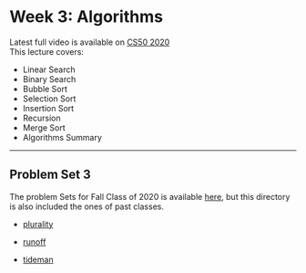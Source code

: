 # Week 3: Algorithms

Latest full video is available on [CS50 2020](https://cs50.harvard.edu/x/2020/weeks/3/)  
This lecture covers:  

- Linear Search
- Binary Search
- Bubble Sort
- Selection Sort
- Insertion Sort
- Recursion
- Merge Sort
- Algorithms Summary

***

## Problem Set 3

The problem Sets for Fall Class of 2020 is available [here](https://cs50.harvard.edu/x/2020/psets/3/), but this directory is also included the ones of past classes.  

- [plurality](https://cs50.harvard.edu/x/2020/psets/3/plurality/)

- [runoff](https://cs50.harvard.edu/x/2020/psets/3/runoff/)

- [tideman](https://cs50.harvard.edu/x/2020/psets/3/tideman/)
